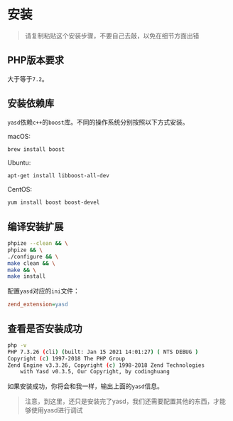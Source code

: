 # 安装

> 请复制粘贴这个安装步骤，不要自己去敲，以免在细节方面出错

## PHP版本要求

大于等于`7.2`。

## 安装依赖库

`yasd`依赖`c++`的`boost`库。不同的操作系统分别按照以下方式安装。

macOS:

```bash
brew install boost
```

Ubuntu:

```bash
apt-get install libboost-all-dev
```

CentOS:

```bash
yum install boost boost-devel
```

## 编译安装扩展

```bash
phpize --clean && \
phpize && \
./configure && \
make clean && \
make && \
make install
```

配置`yasd`对应的`ini`文件：

```ini
zend_extension=yasd
```

## 查看是否安装成功

```bash
php -v
PHP 7.3.26 (cli) (built: Jan 15 2021 14:01:27) ( NTS DEBUG )
Copyright (c) 1997-2018 The PHP Group
Zend Engine v3.3.26, Copyright (c) 1998-2018 Zend Technologies
    with Yasd v0.3.5, Our Copyright, by codinghuang
```

如果安装成功，你将会和我一样，输出上面的`yasd`信息。

> 注意，到这里，还只是安装完了yasd，我们还需要配置其他的东西，才能够使用yasd进行调试
